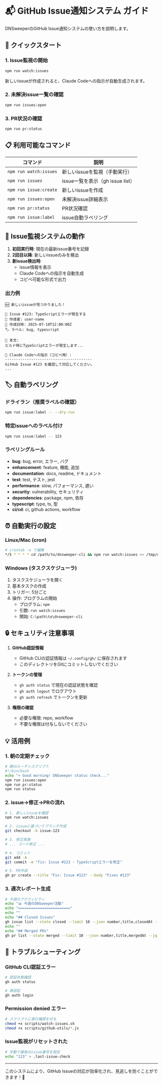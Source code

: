 # 📬 GitHub Issue通知システム ガイド

DNSweeperのGitHub Issue通知システムの使い方を説明します。

## 🚀 クイックスタート

### 1. Issue監視の開始
```bash
npm run watch:issues
```
新しいissueが作成されると、Claude Codeへの指示が自動生成されます。

### 2. 未解決issue一覧の確認
```bash
npm run issues:open
```

### 3. PR状況の確認
```bash
npm run pr:status
```

## 📋 利用可能なコマンド

| コマンド | 説明 |
|---------|------|
| `npm run watch:issues` | 新しいissueを監視（手動実行） |
| `npm run issues` | issue一覧を表示（gh issue list） |
| `npm run issue:create` | 新しいissueを作成 |
| `npm run issues:open` | 未解決issue詳細表示 |
| `npm run pr:status` | PR状況確認 |
| `npm run issue:label` | issue自動ラベリング |

## 🤖 Issue監視システムの動作

1. **初回実行時**: 現在の最新issue番号を記録
2. **2回目以降**: 新しいissueのみを検出
3. **新issue検出時**: 
   - issue情報を表示
   - Claude Codeへの指示を自動生成
   - コピペ可能な形式で出力

### 出力例
```
🆕 新しいissueが見つかりました！

📌 Issue #123: TypeScriptエラーが発生する
👤 作成者: user-name
📅 作成日時: 2025-07-10T12:00:00Z
🏷️ ラベル: bug, typescript

📄 本文:
ビルド時にTypeScriptエラーが発生します...

🤖 Claude Codeへの指示（コピペ用）:
----------------------------------------
GitHub Issue #123 を確認して対応してください。
...
```

## 🏷️ 自動ラベリング

### ドライラン（推奨ラベルの確認）
```bash
npm run issue:label -- --dry-run
```

### 特定issueへのラベル付け
```bash
npm run issue:label -- 123
```

### ラベリングルール
- **bug**: bug, error, エラー, バグ
- **enhancement**: feature, 機能, 追加
- **documentation**: docs, readme, ドキュメント
- **test**: test, テスト, jest
- **performance**: slow, パフォーマンス, 遅い
- **security**: vulnerability, セキュリティ
- **dependencies**: package, npm, 依存
- **typescript**: type, ts, 型
- **ci/cd**: ci, github actions, workflow

## ⏰ 自動実行の設定

### Linux/Mac (cron)
```bash
# crontab -e で編集
*/5 * * * * cd /path/to/dnsweeper-cli && npm run watch:issues >> /tmp/dnssweeper-issues.log 2>&1
```

### Windows (タスクスケジューラ)
1. タスクスケジューラを開く
2. 基本タスクの作成
3. トリガー: 5分ごと
4. 操作: プログラムの開始
   - プログラム: `npm`
   - 引数: `run watch:issues`
   - 開始: `C:\path\to\dnsweeper-cli`

## 🔒 セキュリティ注意事項

1. **GitHub認証情報**
   - GitHub CLIの認証情報は `~/.config/gh/` に保存されます
   - このディレクトリをGitにコミットしないでください

2. **トークンの管理**
   - `gh auth status` で現在の認証状態を確認
   - `gh auth logout` でログアウト
   - `gh auth refresh` でトークンを更新

3. **権限の確認**
   - 必要な権限: repo, workflow
   - 不要な権限は付与しないでください

## 💡 活用例

### 1. 朝の定期チェック
```bash
# 朝のルーチンスクリプト
#!/bin/bash
echo "☀️ Good morning! DNSweeper status check..."
npm run issues:open
npm run pr:status
npm run status
```

### 2. issue→修正→PRの流れ
```bash
# 1. 新しいissueを確認
npm run watch:issues

# 2. issueに基づいてブランチ作成
git checkout -b issue-123

# 3. 修正実施
# ... コード修正 ...

# 4. コミット
git add -A
git commit -m "fix: Issue #123 - TypeScriptエラーを修正"

# 5. PR作成
gh pr create --title "Fix: Issue #123" --body "Fixes #123"
```

### 3. 週次レポート生成
```bash
# 今週のアクティビティ
echo "📊 今週のDNSweeper活動"
echo "========================"
echo ""
echo "## Closed Issues"
gh issue list --state closed --limit 10 --json number,title,closedAt --jq '.[] | select(.closedAt | startswith("2025-07"))'
echo ""
echo "## Merged PRs"
gh pr list --state merged --limit 10 --json number,title,mergedAt --jq '.[] | select(.mergedAt | startswith("2025-07"))'
```

## 🎯 トラブルシューティング

### GitHub CLI認証エラー
```bash
# 認証状態確認
gh auth status

# 再認証
gh auth login
```

### Permission denied エラー
```bash
# スクリプトに実行権限を付与
chmod +x scripts/watch-issues.sh
chmod +x scripts/github-utils/*.js
```

### Issue監視がリセットされた
```bash
# 手動で最後のissue番号を設定
echo "123" > .last-issue-check
```

---

このシステムにより、GitHub Issueの対応が効率化され、見逃しを防ぐことができます！🚀